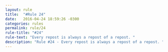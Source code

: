 ```yaml
---
layout: rule
title:  "#Rule 24"
date:   2016-04-24 18:59:26 -0300
categories: rules
permalink: rule/24
rule-title: "#24"
rule-text: "Every repost is always a repost of a repost. "
description: "Rule #24 - Every repost is always a repost of a repost. "
---
```

